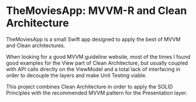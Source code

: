 # TheMoviesApp: MVVM-R and Clean Architecture

TheMoviesApp is a small Swift app designed to apply the best of MVVM and Clean architectures.

When looking for a good MVVM guideline website, most of the times I found good examples for the View part of Clean Architecture, but usually coupled with API calls directly on the ViewModel and a total lack of interfacing in order to decouple the layers and make Unit Testing viable.

This project combines Clean Architecture in order to apply the SOLID Principles with the recommended MVVM pattern for the Presentation layer. 
